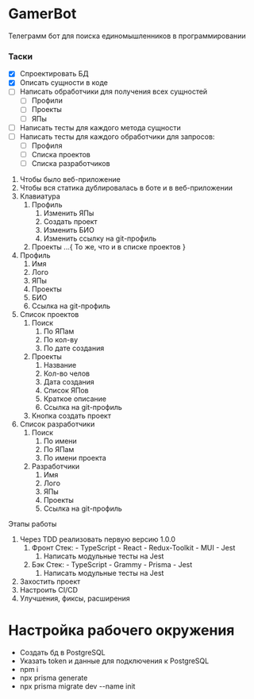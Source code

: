 # GamerBot

Телеграмм бот для поиска единомышленников в программировании

### Таски

- [x] Спроектировать БД
- [x] Описать сущности в коде
- [ ] Написать обработчики для получения всех сущностей
  - [ ] Профили
  - [ ] Проекты
  - [ ] ЯПы
- [ ] Написать тесты для каждого метода сущности
- [ ] Написать тесты для каждого обработчики для запросов:
  - [ ] Профиля
  - [ ] Списка проектов
  - [ ] Списка разработчиков

1. Чтобы было веб-приложение
2. Чтобы вся статика дублировалась в боте и в веб-приложении
3. Клавиатура
   1. Профиль
      1. Изменить ЯПы
      2. Создать проект
      3. Изменить БИО
      4. Изменить ссылку на git-профиль
   2. Проекты
      ...{ То же, что и в списке проектов }
4. Профиль
   1. Имя
   2. Лого
   3. ЯПы
   4. Проекты
   5. БИО
   6. Ссылка на git-профиль
5. Список проектов
   1. Поиск
      1. По ЯПам
      2. По кол-ву
      3. По дате создания
   2. Проекты
      1. Название
      2. Кол-во челов
      3. Дата создания
      4. Список ЯПов
      5. Краткое описание
      6. Ссылка на git-профиль
   3. Кнопка создать проект
6. Список разработчики
   1. Поиск
      1. По имени
      2. По ЯПам
      3. По имени проекта
   2. Разработчики
      1. Имя
      2. Лого
      3. ЯПы
      4. Проекты
      5. Ссылка на git-профиль

Этапы работы

1. Через TDD реализовать первую версию 1.0.0
   1. Фронт
      Стек: - TypeScript - React - Redux-Toolkit - MUI - Jest
      1. Написать модульные тесты на Jest
   2. Бэк
      Стек: - TypeScript - Grammy - Prisma - Jest
      1. Написать модульные тесты на Jest
2. Захостить проект
3. Настроить CI/CD
4. Улучшения, фиксы, расширения

# Настройка рабочего окружения

- Создать бд в PostgreSQL
- Указать token и данные для подключения к PostgreSQL
- npm i
- npx prisma generate
- npx prisma migrate dev --name init
